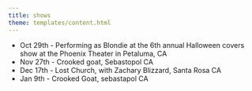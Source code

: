 ```yaml
---
title: shows
theme: templates/content.html
---
```

* Oct 29th - Performing as Blondie at the 6th annual Halloween covers show at the Phoenix Theater in Petaluma, CA 
* Nov 27th - Crooked goat, Sebastopol CA
* Dec 17th - Lost Church, with Zachary Blizzard, Santa Rosa CA 
* Jan 9th - Crooked Goat, sebastapol CA
